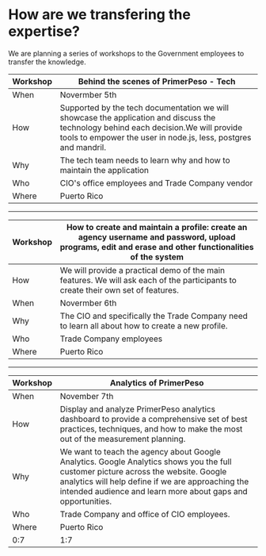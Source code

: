 # How are we transfering the expertise?

We are planning a series of workshops to the Government employees to transfer the knowledge.


| Workshop | Behind the scenes of PrimerPeso - Tech |
| -- | -- |
| When | Novermber 5th |
| How |Supported by the tech documentation we will showcase the application and discuss the technology  behind each decision.We will provide tools to empower the user in node.js, less, postgres and mandril.|
| Why | The tech team needs to learn why and how to maintain the application |
| Who | CIO's office employees and Trade Company vendor |
|Where| Puerto Rico |



-------

| Workshop | How to create and maintain a profile: create an agency username and password, upload programs, edit and erase and other functionalities of the system|
| -- | -- |
| How | We will provide a practical demo of the main features. We will ask each of the participants to create their own set of features.|
| When | Novermber 6th |
| Why | The CIO and specifically the Trade Company need to learn all about how to create a new profile. |
| Who | Trade Company employees|
| Where | Puerto Rico |


----

| Workshop | Analytics of PrimerPeso |
| -- | -- |
| When | November 7th |
| How | Display and analyze PrimerPeso analytics dashboard to provide a comprehensive set of best practices, techniques, and how to make the most out of the measurement planning. |
| Why | We want to teach the agency about Google Analytics. Google Analytics shows you the full customer picture across the website. Google analytics will help define if we are approaching the intended audience and learn more about gaps and opportunities. |
|Who | Trade Company and office of CIO employees. |
|Where| Puerto Rico |
| 0:7 | 1:7 |


